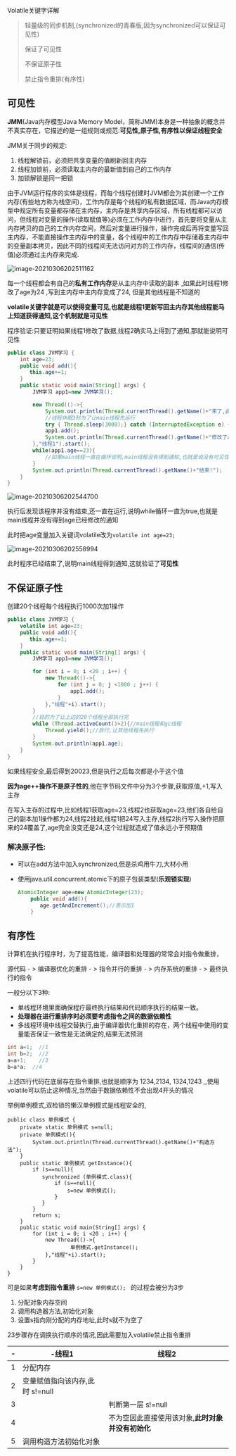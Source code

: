 Volatile关键字详解

> 轻量级的同步机制,(synchronized的青春版,因为synchronized可以保证可见性)
>
> 保证了可见性
>
> 不保证原子性
>
> 禁止指令重排(有序性)



## 可见性



**JMM**(Java内存模型Java Memory Model，简称JMM)本身是一种抽象的概念并不真实存在，它描述的是一组规则或规范:**可见性,原子性,有序性以保证线程安全**

JMM关于同步的规定:

1. 线程解锁前，必须把共享变量的值刷新回主内存
2. 线程加锁前，必须读取主内存的最新值到自己的工作内存
3. 加锁解锁是同一把锁


由于JVM运行程序的实体是线程，而每个线程创建时JVM都会为其创建一个工作内存(有些地方称为栈空间)，工作内存是每个线程的私有数据区域，而Java内存模型中规定所有变量都存储在主内存，主内存是共享内存区域，所有线程都可以访问，但线程对变量的操作(读取赋值等)必须在工作内存中进行，首先要将变量从主内存拷贝的自己的工作内存空间，然后对变量进行操作，操作完成后再将变量写回主内存，不能直接操作主内存中的变量，各个线程中的工作内存中存储着主内存中的变量副本拷贝，因此不同的线程间无法访问对方的工作内存，线程间的通信(传值)必须通过主内存来完成.

![image-20210306202511162](https://zhanghx.oss-cn-beijing.aliyuncs.com/typora/image-20210306202511162.png)

每一个线程都会有自己的**私有工作内存**是从主内存中读取的副本  ,如果此时线程1修改了age为24 ,写到主内存中主内存变成了24, 但是其他线程是不知道的

**volatile关键字就是可以使得变量可见,也就是线程1更新写回主内存其他线程能马上知道获得通知,这个机制就是可见性**

程序验证:只要证明如果线程1修改了数据,线程2确实马上得到了通知,那就能说明可见性

```java
public class JVM学习 {
    int age=23;
    public void add(){
       this.age+=1;
    }
    public static void main(String[] args) {
        JVM学习 app1=new JVM学习();

        new Thread(()->{
            System.out.println(Thread.currentThread().getName()+"来了,此时age为:"+app1.age);
            //线程休眠3秒为了让main线程先运行
            try { Thread.sleep(3000);} catch (InterruptedException e) {e.printStackTrace();}
            app1.add();
            System.out.println(Thread.currentThread().getName()+"修改了age为:"+app1.age);
        },"线程1").start();
        while(app1.age==23){
            //如果main线程一直在循环说明,main线程没有得到通知,也就是说没有可见性
        }
        System.out.println(Thread.currentThread().getName()+"结束!");
    }
}
```



![image-20210306202544700](https://zhanghx.oss-cn-beijing.aliyuncs.com/typora/image-20210306202544700.png)



执行后发现该程序并没有结束,还一直在运行,说明while循环一直为true,也就是main线程并没有得到age已经修改的通知

此时把age变量加入关键词volatile改为```volatile int age=23;```

![image-20210306202558994](https://zhanghx.oss-cn-beijing.aliyuncs.com/typora/image-20210306202558994.png)

此时程序已经结束了,说明main线程得到通知,这就验证了**可见性**



## 不保证原子性

创建20个线程每个线程执行1000次加1操作

```java
public class JVM学习 {
    volatile int age=23;
    public void add(){
       this.age+=1;
    }
    public static void main(String[] args) {
        JVM学习 app1=new JVM学习();

        for (int i = 0; i <20 ; i++) {
            new Thread(()->{
                for (int j = 0; j <1000 ; j++) {
                    app1.add();
                }
            },"线程"+i).start();
        }
		//目的为了让上边的20个线程全部执行完
        while (Thread.activeCount()>2){//main线程和gc线程
            Thread.yield();//放行,让其他线程先执行
        }
        System.out.println(app1.age);
    }
}
```

如果线程安全,最后得到20023,但是执行之后每次都是小于这个值

**因为age++操作不是原子性的**,他在字节码文件中分为3个步骤,获取原值,+1,写入主存

在写入主存的过程中,比如线程1获取age=23,线程2也获取age=23,他们各自给自己的副本加1操作都为24,线程2挂起,线程1把24写入主存,线程2执行写入操作把原来的24覆盖了,age完全没变还是24,这个过程就造成了值永远小于预期值

### 解决原子性:

- 可以在add方法中加入synchronized,但是杀鸡用牛刀,大材小用

- 使用java.util.concurrent.atomic下的原子包装类型(**乐观锁实现**)

  ```java
  AtomicInteger age=new AtomicInteger(23);
      public void add(){
         age.getAndIncrement();//表示加1
      }
  ```

  



## 有序性

计算机在执行程序时，为了提高性能，编译器和处理器的常常会对指令做重排，

源代码 - > 编译器优化的重排 - > 指令并行的重排 - > 内存系统的重排 - > 最终执行的指令

一般分以下3种:

- 单线程环境里面确保程疗最终执行结果和代码顺序执行的结果一致。
- **处理器在进行重排序时必须要考虑指令之间的数据依赖性**
- 多线程环境中线程交替执行,由于编译器优化重排的存在，两个线程中使用的变量能否保证一致性是无法确定的,结果无法预测

```java
int a=1;  //1
int b=2;  //2
a=a+1;    //3
b=a*a;  //4
```

上述四行代码在底层存在指令重排,也就是顺序为  1234,2134, 1324,1243 ,,使用volatile可以防止这种情况,当然由于数据依赖性不会出现4开头的情况

举例单例模式,双检锁的懒汉单例模式是线程安全的,

```
public class 单例模式 {
    private static 单例模式 s=null;
    private 单例模式(){
        System.out.println(Thread.currentThread().getName()+"构造方法");
    }
    public static 单例模式 getInstance(){
        if (s==null){
           synchronized (单例模式.class){
               if (s==null){
                   s=new 单例模式();
               }
           }
        }
        return s;
    }
    public static void main(String[] args) {
        for (int i = 0; i <20 ; i++) {
            new Thread(()->{
                    单例模式.getInstance();
            },"线程"+i).start();
        }
    }
}
```

可是如果**考虑到指令重排**   ```s=new 单例模式(); ```  的过程会被分为3步

1. 分配对象内存空间
2. 调用构造器方法,初始化对象
3. 设置s指向刚分配的内存地址,此时s就不为空了

23步骤存在调换执行顺序的情况,因此需要加入volatile禁止指令重排

| -    | -线程1                          | 线程2                                             |
| ---- | ------------------------------- | ------------------------------------------------- |
| 1    | 分配内存                        |                                                   |
| 2    | 变量赋值指向该内存,此时 s!=null |                                                   |
| 3    |                                 | 判断第一层 s!=null                                |
| 4    |                                 | 不为空因此直接使用该对象,**此时对象并没有初始化** |
| 5    | 调用构造方法初始化对象          |                                                   |

 